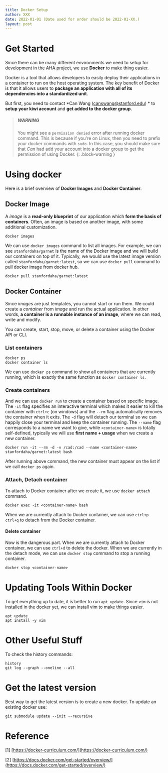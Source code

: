 ```yaml
---
title: Docker Setup
author: XXX
date: 2022-01-01 (Date used for order should be 2022-01-XX.)
layout: post
---
```


# Get Started 
Since there can be many different environments we need to 
setup for development in the AHA project, we use 
**Docker** to make thing easier.

Docker is a tool that allows developers to easily deploy their 
applications in a container to run on the host operating system. 
The key benefit of Docker is that it allows users to 
**package an application with all of its dependencies into a standardized unit**.

But first, you need to contact *Can Wang (canswang@stanford.edu) * to **setup your kiwi account** 
and **get added to the docker group**. 


> ##### WARNING
>
> You might see a `permission denied` error after running docker 
> command. This is because if you're on Linux, then you need to 
> prefix your docker commands with `sudo`. In this case, you should 
> make sure that *Can* had add your account into a docker group to 
> get the permission of using Docker.
{: .block-warning }


# Using docker
Here is a brief overview of **Docker Images** and **Docker Container**.


## Docker Image
A *image* is a **read-only blueprint** of our application which 
**form the basis of containers**. Often, an image is based on another 
image, with some additional customization. 

    docker images

We can use `docker images` command to list all images. For example, 
we can see `stanfordaha/garnet` is the name of the Docker image and 
we will build our containers on top of it. Typically, we would use 
the latest image version called `stanfordaha/garnet:latest`, so we 
can use `docker pull` command to pull docker image from docker hub.

    docker pull stanfordaha/garnet:latest


## Docker Container
Since *images* are just templates, you cannot start or run them. We 
could create a *container* from *image* and run the actual application. 
In other words, **a container is a runnable instance of an image**, 
where we can read, write and modify. 

You can create, start, stop, move, or delete a container using the Docker 
API or CLI.


### List containers

    docker ps
    docker container ls

We can use `docker ps` command to show all containers that are currently 
running, which is exactly the same function as `docker container ls`.  


### Create containers

And we can use `docker run` to create a container based on specific image. 
The `-it` flag specifies an interactive terminal which makes it easier to 
kill the container with `ctrl+c` (on windows) and the `--rm` flag 
automatically removes the container when it exits. The `-d` flag will 
detach our terminal so we can happily close your terminal and keep the 
container running. The `--name` flag corresponds to a name we want to give, 
while `<container-name>` is totally self-defined, typically we will use 
**first name + usage** when we create a new container. 

    docker run -it --rm -d -v /cad:/cad --name <container-name> stanfordaha/garnet:latest bash

After running above command, the new container must appear on the list if 
we call `docker ps` again. 


### Attach, Detach container

To attach to Docker container after we create it, we use `docker attach` command.

    docker exec -it <container-name> bash

When we are currently attach to Docker container, we can use 
`ctrl+p ctrl+q` to detach from the Docker container.


#### Delete container
Now is the dangerous part. When we are currently attach to Docker container, 
we can use `ctrl+d` to delete the docker. When we are currently in the detach 
mode, we can use `docker stop` command to stop a running container. 
    
    docker stop <container-name>


# Updating Tools Within Docker
To get everything up to date, it is better to run `apt update`. Since `vim` is 
not installed in the docker yet, we can install vim to make things easier. 

    apt update
    apt install -y vim



# Other Useful Stuff
To check the history commands:

    history
    git log --graph --oneline --all


# Get the latest version
Best way to get the latest version is to create a new docker. To update an existing docker use:

    git submodule update --init --recursive





# Reference

[1] [https://docker-curriculum.com/](https://docker-curriculum.com/)

[2] [https://docs.docker.com/get-started/overview/](https://docs.docker.com/get-started/overview/)
